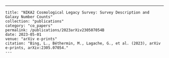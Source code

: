---
    title: "NIKA2 Cosmological Legacy Survey: Survey Description and Galaxy Number Counts"
    collection: "publications"
    category: "co_papers"
    permalink: /publications/2023arXiv230507054B
    date: 2023-05-01
    venue: "arXiv e-prints"
    citation: "Bing, L., Béthermin, M., Lagache, G., et al. (2023), arXiv e-prints, arXiv:2305.07054."
    ---